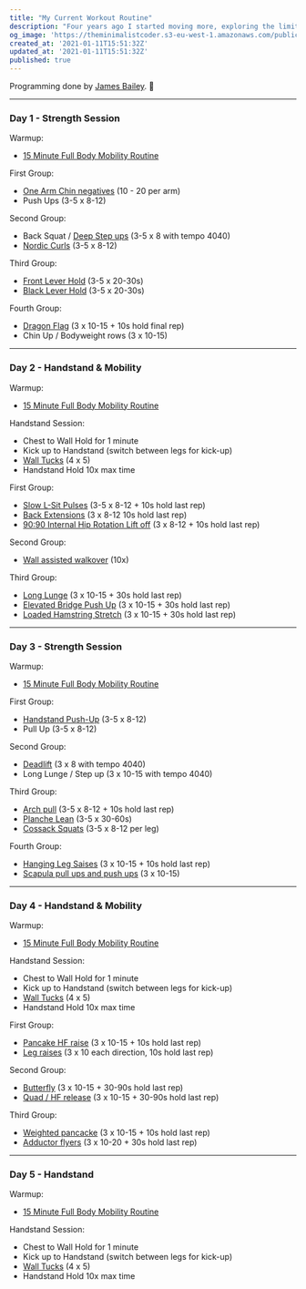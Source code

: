 ```yaml
---
title: "My Current Workout Routine"
description: "Four years ago I started moving more, exploring the limits of my physical body. This is a breakdown of my current workout routine and some of my thoughts on movement..."
og_image: 'https://theminimalistcoder.s3-eu-west-1.amazonaws.com/public/Screen-Shot-2021-03-14-at-00.23.57.jpg'
created_at: '2021-01-11T15:51:32Z'
updated_at: '2021-01-11T15:51:32Z'
published: true
---
```


Programming done by [James Bailey](https://www.thisjamesbailey.com). 🐒

---

### Day 1 - Strength Session

Warmup: 

- [15 Minute Full Body Mobility Routine](https://www.youtube.com/watch?v=R3WDe7byUXo)

First Group:

- [One Arm Chin negatives](https://www.youtube.com/watch?v=GbjQVfqJmX4) (10 - 20 per arm)
- Push Ups (3-5 x 8-12)

Second Group:

- Back Squat / [Deep Step ups](https://www.youtube.com/watch?v=sR6hJa7ku1g) (3-5 x 8 with tempo 4040)
- [Nordic Curls](https://www.youtube.com/watch?v=v_Egn_3CCsM) (3-5 x 8-12)

Third Group:

- [Front Lever Hold](https://www.youtube.com/watch?v=AGhb8V8M758) (3-5 x 20-30s)
- [Black Lever Hold](https://www.youtube.com/watch?v=HXaG8mJmSnU) (3-5 x 20-30s)

Fourth Group:

- [Dragon Flag](https://www.youtube.com/watch?v=pvz7k5gO-DE) (3 x 10-15 + 10s hold final rep)
- Chin Up / Bodyweight rows (3 x 10-15)

---

### Day 2 - Handstand & Mobility

Warmup: 

- [15 Minute Full Body Mobility Routine](https://www.youtube.com/watch?v=R3WDe7byUXo)

Handstand Session:

- Chest to Wall Hold for 1 minute
- Kick up to Handstand (switch between legs for kick-up)
- [Wall Tucks](https://www.youtube.com/watch?v=VtipeT7CMK0) (4 x 5)
- Handstand Hold 10x max time

First Group:

- [Slow L-Sit Pulses](https://www.youtube.com/watch?v=i6Itx04UdqQ) (3-5 x 8-12 + 10s hold last rep)
- [Back Extensions](https://www.youtube.com/watch?v=Bw9YuQTTc58) (3 x 8-12 10s hold last rep)
- [90:90 Internal Hip Rotation Lift off](https://www.youtube.com/watch?v=xUgcAZJ_PDE) (3 x 8-12 + 10s hold last rep)

Second Group:

- [Wall assisted walkover](https://www.youtube.com/watch?v=Ogd98JNK7nc) (10x)

Third Group:

- [Long Lunge](https://www.youtube.com/watch?v=_pykNV65JEQ) (3 x 10-15 + 30s hold last rep)
- [Elevated Bridge Push Up](https://www.youtube.com/watch?v=alwGficSHpI) (3 x 10-15 + 30s hold last rep)
- [Loaded Hamstring Stretch](https://www.youtube.com/watch?v=XWOeVa7wiSE) (3 x 10-15 + 30s hold last rep)

---

### Day 3 - Strength Session

Warmup: 

- [15 Minute Full Body Mobility Routine](https://www.youtube.com/watch?v=R3WDe7byUXo)

First Group:

- [Handstand Push-Up](https://www.youtube.com/watch?v=h0HjqYRlXYg) (3-5 x 8-12)
- Pull Up (3-5 x 8-12)

Second Group:

- [Deadlift](https://www.youtube.com/watch?v=op9kVnSso6Q) (3 x 8 with tempo 4040)
- Long Lunge / Step up (3 x 10-15 with tempo 4040)

Third Group:

- [Arch pull](https://www.youtube.com/watch?v=t8_TO8CBkgg) (3-5 x 8-12 + 10s hold last rep)
- [Planche Lean](https://www.youtube.com/watch?v=6lgNlJZpE1Y) (3-5 x 30-60s)
- [Cossack Squats](https://www.youtube.com/watch?v=tpczTeSkHz0) (3-5 x 8-12 per leg)

Fourth Group:

- [Hanging Leg Saises](https://www.youtube.com/watch?v=or7KtIgxchE) (3 x 10-15 + 10s hold last rep)
- [Scapula pull ups and push ups](https://www.youtube.com/watch?v=gvm3ftwXYG0) (3 x 10-15)

---

### Day 4 - Handstand & Mobility

Warmup: 

- [15 Minute Full Body Mobility Routine](https://www.youtube.com/watch?v=R3WDe7byUXo)

Handstand Session:

- Chest to Wall Hold for 1 minute
- Kick up to Handstand (switch between legs for kick-up)
- [Wall Tucks](https://www.youtube.com/watch?v=VtipeT7CMK0) (4 x 5)
- Handstand Hold 10x max time

First Group:

- [Pancake HF raise](https://www.youtube.com/watch?v=KeT3dO7x2Bg) (3 x 10-15 + 10s hold last rep)
- [Leg raises](https://www.instagram.com/p/BuE9xyKCfcp/?utm_source=ig_web_copy_link) (3 x 10 each direction, 10s hold last rep)

Second Group:

- [Butterfly](https://www.youtube.com/watch?v=4J7kbCmPScQ) (3 x 10-15 + 30-90s hold last rep)
- [Quad / HF release](https://www.youtube.com/watch?v=-GDUdDIz0-k) (3 x 10-15 + 30-90s hold last rep)

Third Group:

- [Weighted pancacke](https://www.youtube.com/watch?v=AQZHjg4E058) (3 x 10-15 + 10s hold last rep)
- [Adductor flyers](https://www.youtube.com/watch?v=jK9hwuayPes) (3 x 10-20 + 30s hold last rep)

---

### Day 5 - Handstand

Warmup: 

- [15 Minute Full Body Mobility Routine](https://www.youtube.com/watch?v=R3WDe7byUXo)

Handstand Session:

- Chest to Wall Hold for 1 minute
- Kick up to Handstand (switch between legs for kick-up)
- [Wall Tucks](https://www.youtube.com/watch?v=VtipeT7CMK0) (4 x 5)
- Handstand Hold 10x max time
